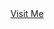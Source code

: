 <link href="https://fonts.googleapis.com/css?family=Dosis:700" rel="stylesheet">
<a color="aqua" href="https://google.com/" class="brk-btn">Visit Me</a>
